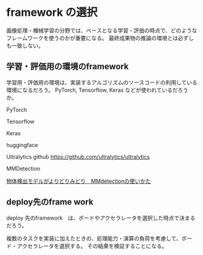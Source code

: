 # framework の選択
画像処理・機械学習の分野では、ベースとなる学習・評価の時点で、どのようなフレームワークを使うのかが重要になる。
最終成果物の推論の環境とは必ずしも一致しない。

## 学習・評価用の環境のframework

学習用・評価用の環境は、実装するアルゴリズムのソースコードの利用している環境になるだろう。
PyTorch, Tensorflow, Keras などが使われているだろうか。

PyTorch

Tensorflow

Keras

huggingface

Ultralytics
github https://github.com/ultralytics/ultralytics

MMDetection

[物体検出モデルがよりどりみどり　MMdetectionの使いかた](https://qiita.com/john-rocky/items/4d8888bee7a4592f1fc8)



## deploy先のframe work

deploy 先のframework　は、ボードやアクセラレータを選択した時点で決まるだろう。

複数のタスクを実装に加えたときの、処理能力・演算の負荷を考慮して、ボード・アクセラレータを選択する。
その結果を検証することになる。




